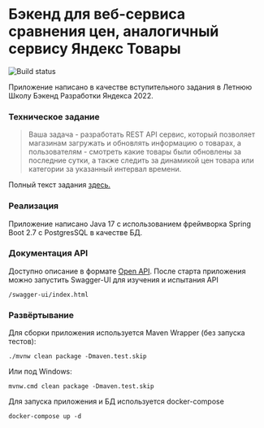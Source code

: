 # Бэкенд для веб-сервиса сравнения цен, аналогичный сервису Яндекс Товары
![Build status](https://github.com/agluh/megamarket/actions/workflows/test.yaml/badge.svg)

Приложение написано в качестве вступительного задания в Летнюю Школу Бэкенд Разработки Яндекса 2022.

### Техническое задание
> Ваша задача - разработать REST API сервис, который позволяет магазинам загружать и обновлять информацию о товарах, а пользователям - смотреть какие товары были обновлены за последние сутки, а также следить за динамикой цен товара или категории за указанный интервал времени.

Полный текст задания [здесь.](/task.md)

### Реализация
Приложение написано Java 17 с использованием фреймворка Spring Boot 2.7 с PostgresSQL в качестве БД.

### Документация API
Доступно описание в формате [Open API](/src/main/resources/static/docs/openapi.yaml). После старта приложения можно запустить Swagger-UI для изучения и испытания API
```
/swagger-ui/index.html
```

### Развёртывание
Для сборки приложения используется Maven Wrapper (без запуска тестов):
```
./mvnw clean package -Dmaven.test.skip
```
Или под Windows:
```
mvnw.cmd clean package -Dmaven.test.skip
```

Для запуска приложения и БД используется docker-compose
```
docker-compose up -d
```
